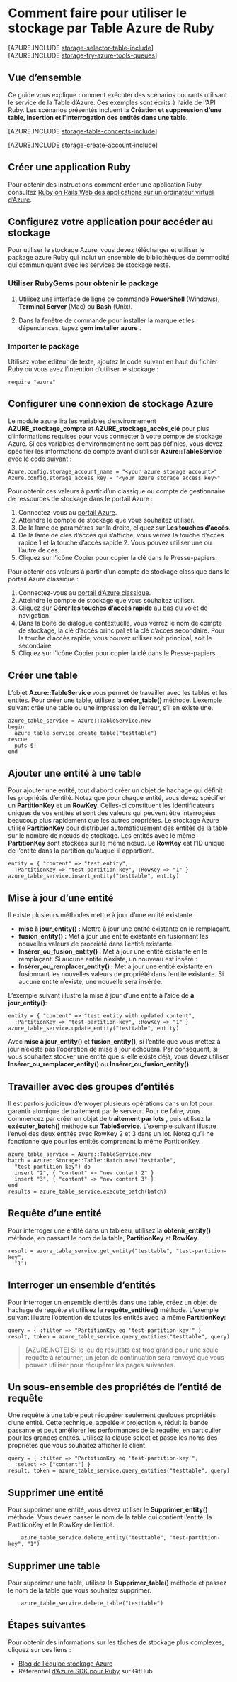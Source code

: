 <properties
    pageTitle="Comment faire pour utiliser le stockage par Table Azure de Ruby | Microsoft Azure"
    description="Stocker des données structurées dans le nuage avec le stockage Azure Table, un magasin de données NoSQL."
    services="storage"
    documentationCenter="ruby"
    authors="tamram"
    manager="carmonm"
    editor=""/>
<tags
    ms.service="storage"
    ms.workload="storage"
    ms.tgt_pltfrm="na"
    ms.devlang="ruby"
    ms.topic="article"
    ms.date="10/18/2016"
    ms.author="tamram"/>


# <a name="how-to-use-azure-table-storage-from-ruby"></a>Comment faire pour utiliser le stockage par Table Azure de Ruby

[AZURE.INCLUDE [storage-selector-table-include](../../includes/storage-selector-table-include.md)]
<br/>
[AZURE.INCLUDE [storage-try-azure-tools-queues](../../includes/storage-try-azure-tools-tables.md)]

## <a name="overview"></a>Vue d’ensemble

Ce guide vous explique comment exécuter des scénarios courants utilisant le service de la Table d’Azure. Ces exemples sont écrits à l’aide de l’API Ruby. Les scénarios présentés incluent la **Création et suppression d’une table, insertion et l’interrogation des entités dans une table**.

[AZURE.INCLUDE [storage-table-concepts-include](../../includes/storage-table-concepts-include.md)]

[AZURE.INCLUDE [storage-create-account-include](../../includes/storage-create-account-include.md)]

## <a name="create-a-ruby-application"></a>Créer une application Ruby

Pour obtenir des instructions comment créer une application Ruby, consultez [Ruby on Rails Web des applications sur un ordinateur virtuel d’Azure](../virtual-machines/linux/classic/virtual-machines-linux-classic-ruby-rails-web-app.md).


## <a name="configure-your-application-to-access-storage"></a>Configurez votre application pour accéder au stockage

Pour utiliser le stockage Azure, vous devez télécharger et utiliser le package azure Ruby qui inclut un ensemble de bibliothèques de commodité qui communiquent avec les services de stockage reste.

### <a name="use-rubygems-to-obtain-the-package"></a>Utiliser RubyGems pour obtenir le package

1. Utilisez une interface de ligne de commande **PowerShell** (Windows), **Terminal Server** (Mac) ou **Bash** (Unix).

2. Dans la fenêtre de commande pour installer la marque et les dépendances, tapez **gem installer azure** .

### <a name="import-the-package"></a>Importer le package

Utilisez votre éditeur de texte, ajoutez le code suivant en haut du fichier Ruby où vous avez l’intention d’utiliser le stockage :

    require "azure"

## <a name="set-up-an-azure-storage-connection"></a>Configurer une connexion de stockage Azure

Le module azure lira les variables d’environnement **AZURE\_stockage\_compte** et **AZURE\_stockage\_accès\_clé** pour plus d’informations requises pour vous connecter à votre compte de stockage Azure. Si ces variables d’environnement ne sont pas définies, vous devez spécifier les informations de compte avant d’utiliser **Azure::TableService** avec le code suivant :

    Azure.config.storage_account_name = "<your azure storage account>"
    Azure.config.storage_access_key = "<your azure storage access key>"

Pour obtenir ces valeurs à partir d’un classique ou compte de gestionnaire de ressources de stockage dans le portail Azure :

1. Connectez-vous au [portail Azure](https://portal.azure.com).
2. Atteindre le compte de stockage que vous souhaitez utiliser.
3. De la lame de paramètres sur la droite, cliquez sur **Les touches d’accès**.
4. De la lame de clés d’accès qui s’affiche, vous verrez la touche d’accès rapide 1 et la touche d’accès rapide 2. Vous pouvez utiliser une ou l’autre de ces. 
5. Cliquez sur l’icône Copier pour copier la clé dans le Presse-papiers. 

Pour obtenir ces valeurs à partir d’un compte de stockage classique dans le portail Azure classique :

1. Connectez-vous au [portail d’Azure classique](https://manage.windowsazure.com).
2. Atteindre le compte de stockage que vous souhaitez utiliser.
3. Cliquez sur **Gérer les touches d’accès rapide** au bas du volet de navigation.
4. Dans la boîte de dialogue contextuelle, vous verrez le nom de compte de stockage, la clé d’accès principal et la clé d’accès secondaire. Pour la touche d’accès rapide, vous pouvez utiliser soit principal, soit le secondaire. 
5. Cliquez sur l’icône Copier pour copier la clé dans le Presse-papiers.

## <a name="create-a-table"></a>Créer une table

L’objet **Azure::TableService** vous permet de travailler avec les tables et les entités. Pour créer une table, utilisez la **créer\_table()** méthode. L’exemple suivant crée une table ou une impression de l’erreur, s’il en existe une.

    azure_table_service = Azure::TableService.new
    begin
      azure_table_service.create_table("testtable")
    rescue
      puts $!
    end

## <a name="add-an-entity-to-a-table"></a>Ajouter une entité à une table

Pour ajouter une entité, tout d’abord créer un objet de hachage qui définit les propriétés d’entité. Notez que pour chaque entité, vous devez spécifier un **PartitionKey** et un **RowKey**. Celles-ci constituent les identificateurs uniques de vos entités et sont des valeurs qui peuvent être interrogées beaucoup plus rapidement que les autres propriétés. Le stockage Azure utilise **PartitionKey** pour distribuer automatiquement des entités de la table sur le nombre de nœuds de stockage. Les entités avec le même **PartitionKey** sont stockées sur le même nœud. Le **RowKey** est l’ID unique de l’entité dans la partition qu'auquel il appartient.

    entity = { "content" => "test entity",
      :PartitionKey => "test-partition-key", :RowKey => "1" }
    azure_table_service.insert_entity("testtable", entity)

## <a name="update-an-entity"></a>Mise à jour d’une entité

Il existe plusieurs méthodes mettre à jour d’une entité existante :

* **mise à jour\_entity() :** Mettre à jour une entité existante en le remplaçant.
* **fusion\_entity() :** Met à jour une entité existante en fusionnant les nouvelles valeurs de propriété dans l’entité existante.
* **Insérer\_ou\_fusion\_entity() :** Met à jour une entité existante en le remplaçant. Si aucune entité n’existe, un nouveau est inséré :
* **Insérer\_ou\_remplacer\_entity() :** Met à jour une entité existante en fusionnant les nouvelles valeurs de propriété dans l’entité existante. Si aucune entité n’existe, une nouvelle sera insérée.

L’exemple suivant illustre la mise à jour d’une entité à l’aide de **à jour\_entity()**:

    entity = { "content" => "test entity with updated content",
      :PartitionKey => "test-partition-key", :RowKey => "1" }
    azure_table_service.update_entity("testtable", entity)

Avec **mise à jour\_entity()** et **fusion\_entity()**, si l’entité que vous mettez à jour n’existe pas l’opération de mise à jour échouera. Par conséquent, si vous souhaitez stocker une entité que si elle existe déjà, vous devez utiliser **Insérer\_ou\_remplacer\_entity()** ou **Insérer\_ou\_fusion\_entity()**.

## <a name="work-with-groups-of-entities"></a>Travailler avec des groupes d’entités

Il est parfois judicieux d’envoyer plusieurs opérations dans un lot pour garantir atomique de traitement par le serveur. Pour ce faire, vous commencez par créer un objet de **traitement par lots** , puis utilisez la **exécuter\_batch()** méthode sur **TableService**. L’exemple suivant illustre l’envoi des deux entités avec RowKey 2 et 3 dans un lot. Notez qu’il ne fonctionne que pour les entités comprenant la même PartitionKey.

    azure_table_service = Azure::TableService.new
    batch = Azure::Storage::Table::Batch.new("testtable",
      "test-partition-key") do
      insert "2", { "content" => "new content 2" }
      insert "3", { "content" => "new content 3" }
    end
    results = azure_table_service.execute_batch(batch)

## <a name="query-for-an-entity"></a>Requête d’une entité

Pour interroger une entité dans un tableau, utilisez la **obtenir\_entity()** méthode, en passant le nom de la table, **PartitionKey** et **RowKey**.

    result = azure_table_service.get_entity("testtable", "test-partition-key",
      "1")

## <a name="query-a-set-of-entities"></a>Interroger un ensemble d’entités

Pour interroger un ensemble d’entités dans une table, créez un objet de hachage de requête et utilisez la **requête\_entities()** méthode. L’exemple suivant illustre l’obtention de toutes les entités avec la même **PartitionKey**:

    query = { :filter => "PartitionKey eq 'test-partition-key'" }
    result, token = azure_table_service.query_entities("testtable", query)

> [AZURE.NOTE] Si le jeu de résultats est trop grand pour une seule requête à retourner, un jeton de continuation sera renvoyé que vous pouvez utiliser pour récupérer les pages suivantes.

## <a name="query-a-subset-of-entity-properties"></a>Un sous-ensemble des propriétés de l’entité de requête

Une requête à une table peut récupérer seulement quelques propriétés d’une entité. Cette technique, appelée « projection », réduit la bande passante et peut améliorer les performances de la requête, en particulier pour les grandes entités. Utilisez la clause select et passe les noms des propriétés que vous souhaitez afficher le client.

    query = { :filter => "PartitionKey eq 'test-partition-key'",
      :select => ["content"] }
    result, token = azure_table_service.query_entities("testtable", query)

## <a name="delete-an-entity"></a>Supprimer une entité

Pour supprimer une entité, vous devez utiliser le **Supprimer\_entity()** méthode. Vous devez passer le nom de la table qui contient l’entité, la PartitionKey et le RowKey de l’entité.

        azure_table_service.delete_entity("testtable", "test-partition-key", "1")

## <a name="delete-a-table"></a>Supprimer une table

Pour supprimer une table, utilisez la **Supprimer\_table()** méthode et passez le nom de la table que vous souhaitez supprimer.

        azure_table_service.delete_table("testtable")

## <a name="next-steps"></a>Étapes suivantes

Pour obtenir des informations sur les tâches de stockage plus complexes, cliquez sur ces liens :

- [Blog de l’équipe stockage Azure](http://blogs.msdn.com/b/windowsazurestorage/)
- Référentiel [d’Azure SDK pour Ruby](http://github.com/WindowsAzure/azure-sdk-for-ruby) sur GitHub
